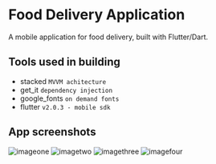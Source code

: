 # Food Delivery Application
A mobile application for food delivery, built with Flutter/Dart.

## Tools used in building
- stacked `MVVM achitecture`
- get_it `dependency injection`
- google_fonts `on demand fonts`
- flutter `v2.0.3 - mobile sdk`

## App screenshots
![imageone](./images/screen1.png)
![imagetwo](./images/screen2.png)
![imagethree](./images/screen3.png)
![imagefour](./images/screen4.png)